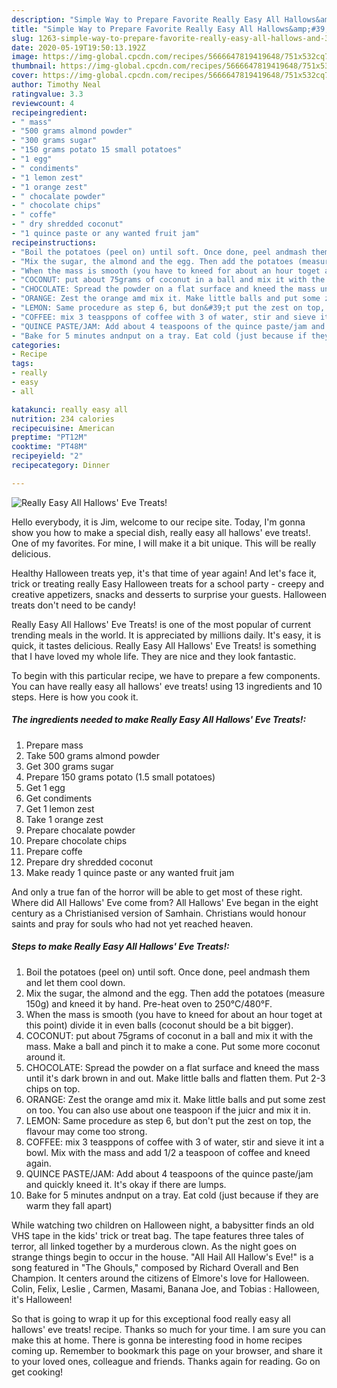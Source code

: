 ```yaml
---
description: "Simple Way to Prepare Favorite Really Easy All Hallows&amp;#39; Eve Treats!"
title: "Simple Way to Prepare Favorite Really Easy All Hallows&amp;#39; Eve Treats!"
slug: 1263-simple-way-to-prepare-favorite-really-easy-all-hallows-and-39-eve-treats
date: 2020-05-19T19:50:13.192Z
image: https://img-global.cpcdn.com/recipes/5666647819419648/751x532cq70/really-easy-all-hallows-eve-treats-recipe-main-photo.jpg
thumbnail: https://img-global.cpcdn.com/recipes/5666647819419648/751x532cq70/really-easy-all-hallows-eve-treats-recipe-main-photo.jpg
cover: https://img-global.cpcdn.com/recipes/5666647819419648/751x532cq70/really-easy-all-hallows-eve-treats-recipe-main-photo.jpg
author: Timothy Neal
ratingvalue: 3.3
reviewcount: 4
recipeingredient:
- " mass"
- "500 grams almond powder"
- "300 grams sugar"
- "150 grams potato 15 small potatoes"
- "1 egg"
- " condiments"
- "1 lemon zest"
- "1 orange zest"
- " chocalate powder"
- " chocolate chips"
- " coffe"
- " dry shredded coconut"
- "1 quince paste or any wanted fruit jam"
recipeinstructions:
- "Boil the potatoes (peel on) until soft. Once done, peel andmash them and let them cool down."
- "Mix the sugar, the almond and the egg. Then add the potatoes (measure 150g) and kneed it by hand. Pre-heat oven to 250°C/480°F."
- "When the mass is smooth (you have to kneed for about an hour toget at this point) divide it in even balls (coconut should be a bit bigger)."
- "COCONUT: put about 75grams of coconut in a ball and mix it with the mass. Make a ball and pinch it to make a cone. Put some more coconut around it."
- "CHOCOLATE: Spread the powder on a flat surface and kneed the mass until it&#39;s dark brown in and out. Make little balls and flatten them. Put 2-3 chips on top."
- "ORANGE: Zest the orange amd mix it. Make little balls and put some zest on too. You can also use about one teaspoon if the juicr and mix it in."
- "LEMON: Same procedure as step 6, but don&#39;t put the zest on top, the flavour may come too strong."
- "COFFEE: mix 3 teasppons of coffee with 3 of water, stir and sieve it int a bowl. Mix with the mass and add 1/2 a teaspoon of coffee and kneed again."
- "QUINCE PASTE/JAM: Add about 4 teaspoons of the quince paste/jam and quickly kneed it. It&#39;s okay if there are lumps."
- "Bake for 5 minutes andnput on a tray. Eat cold (just because if they are warm they fall apart)"
categories:
- Recipe
tags:
- really
- easy
- all

katakunci: really easy all 
nutrition: 234 calories
recipecuisine: American
preptime: "PT12M"
cooktime: "PT48M"
recipeyield: "2"
recipecategory: Dinner

---
```



![Really Easy All Hallows&#39; Eve Treats!](https://img-global.cpcdn.com/recipes/5666647819419648/751x532cq70/really-easy-all-hallows-eve-treats-recipe-main-photo.jpg)

Hello everybody, it is Jim, welcome to our recipe site. Today, I'm gonna show you how to make a special dish, really easy all hallows&#39; eve treats!. One of my favorites. For mine, I will make it a bit unique. This will be really delicious.

Healthy Halloween treats yep, it&#39;s that time of year again! And let&#39;s face it, trick or treating really Easy Halloween treats for a school party - creepy and creative appetizers, snacks and desserts to surprise your guests. Halloween treats don&#39;t need to be candy!

Really Easy All Hallows&#39; Eve Treats! is one of the most popular of current trending meals in the world. It is appreciated by millions daily. It's easy, it is quick, it tastes delicious. Really Easy All Hallows&#39; Eve Treats! is something that I have loved my whole life. They are nice and they look fantastic.


To begin with this particular recipe, we have to prepare a few components. You can have really easy all hallows&#39; eve treats! using 13 ingredients and 10 steps. Here is how you cook it.

<!--inarticleads1-->

##### The ingredients needed to make Really Easy All Hallows&#39; Eve Treats!:

1. Prepare  mass
1. Take 500 grams almond powder
1. Get 300 grams sugar
1. Prepare 150 grams potato (1.5 small potatoes)
1. Get 1 egg
1. Get  condiments
1. Get 1 lemon zest
1. Take 1 orange zest
1. Prepare  chocalate powder
1. Prepare  chocolate chips
1. Prepare  coffe
1. Prepare  dry shredded coconut
1. Make ready 1 quince paste or any wanted fruit jam


And only a true fan of the horror will be able to get most of these right. Where did All Hallows&#39; Eve come from? All Hallows&#39; Eve began in the eight century as a Christianised version of Samhain. Christians would honour saints and pray for souls who had not yet reached heaven. 

<!--inarticleads2-->

##### Steps to make Really Easy All Hallows&#39; Eve Treats!:

1. Boil the potatoes (peel on) until soft. Once done, peel andmash them and let them cool down.
1. Mix the sugar, the almond and the egg. Then add the potatoes (measure 150g) and kneed it by hand. Pre-heat oven to 250°C/480°F.
1. When the mass is smooth (you have to kneed for about an hour toget at this point) divide it in even balls (coconut should be a bit bigger).
1. COCONUT: put about 75grams of coconut in a ball and mix it with the mass. Make a ball and pinch it to make a cone. Put some more coconut around it.
1. CHOCOLATE: Spread the powder on a flat surface and kneed the mass until it&#39;s dark brown in and out. Make little balls and flatten them. Put 2-3 chips on top.
1. ORANGE: Zest the orange amd mix it. Make little balls and put some zest on too. You can also use about one teaspoon if the juicr and mix it in.
1. LEMON: Same procedure as step 6, but don&#39;t put the zest on top, the flavour may come too strong.
1. COFFEE: mix 3 teasppons of coffee with 3 of water, stir and sieve it int a bowl. Mix with the mass and add 1/2 a teaspoon of coffee and kneed again.
1. QUINCE PASTE/JAM: Add about 4 teaspoons of the quince paste/jam and quickly kneed it. It&#39;s okay if there are lumps.
1. Bake for 5 minutes andnput on a tray. Eat cold (just because if they are warm they fall apart)


While watching two children on Halloween night, a babysitter finds an old VHS tape in the kids&#39; trick or treat bag. The tape features three tales of terror, all linked together by a murderous clown. As the night goes on strange things begin to occur in the house. &#34;All Hail All Hallow&#39;s Eve!&#34; is a song featured in &#34;The Ghouls,&#34; composed by Richard Overall and Ben Champion. It centers around the citizens of Elmore&#39;s love for Halloween. Colin, Felix, Leslie , Carmen, Masami, Banana Joe, and Tobias : Halloween, it&#39;s Halloween! 

So that is going to wrap it up for this exceptional food really easy all hallows&#39; eve treats! recipe. Thanks so much for your time. I am sure you can make this at home. There is gonna be interesting food in home recipes coming up. Remember to bookmark this page on your browser, and share it to your loved ones, colleague and friends. Thanks again for reading. Go on get cooking!
